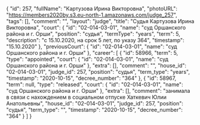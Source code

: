 {
    "id": 257,
    "fullName": "Картузова Ирина Викторовна",
    "photoURL": "https://members2020by.s3.eu-north-1.amazonaws.com/judge_257",
    "tags": [],
    "comment": "",
    "layout": "judge",
    "title": "Судья Картузова Ирина Викторовна",
    "court": {
        "id": "02-014-03-01",
        "name": "суд Оршанского района и г. Орши",
        "position": "судья",
        "termType": "years",
        "term": 5,
        "description": "c 15.10.2020, на срок 5 лет, по указу 364",
        "timestamp": "15.10.2020"
    },
    "previousCourt": {
        "id": "02-014-03-01",
        "name": "суд Оршанского района и г. Орши"
    },
    "career": [
        {
            "id": 58966,
            "term": 5,
            "type": "appointed",
            "court": {
                "id": "02-014-03-01",
                "name": "суд Оршанского района и г. Орши"
            },
            "extra": [],
            "comment": "",
            "house_id": "02-014-03-01",
            "judge_id": 257,
            "position": "судья",
            "term_type": "years",
            "timestamp": "2020-10-15",
            "decree_number": "364"
        },
        {
            "id": 58967,
            "term": null,
            "type": "released",
            "court": {
                "id": "02-014-03-01",
                "name": "суд Оршанского района и г. Орши"
            },
            "extra": [],
            "comment": "занимала в связи с нахождением в социальном отпуске Хаткевич Юлии Анатольевны",
            "house_id": "02-014-03-01",
            "judge_id": 257,
            "position": "судья",
            "term_type": "",
            "timestamp": "2020-10-15",
            "decree_number": "364"
        }
    ]
}